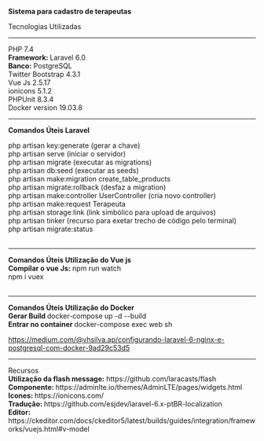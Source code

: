 <strong>Sistema para cadastro de terapeutas</strong> <br/>

Tecnologias Utilizadas
<hr>

PHP 7.4 <br/>
<strong>Framework: </strong> Laravel 6.0 <br/>
<strong>Banco:</strong> PostgreSQL <br/>
Twitter Bootstrap 4.3.1 <br/>
Vue Js 2.5.17<br/>
ionicons 5.1.2<br/>
PHPUnit 8.3.4<br/>
Docker version 19.03.8<br/>

<hr>
<strong>Comandos Úteis Laravel</strong> <br/>

php artisan key:generate (gerar a chave) <br>
php artisan serve (iniciar o servidor)<br/>
php artisan migrate (executar as migrations)<br>
php artisan db:seed (executar as seeds)<br>
php artisan make:migration create_table_products<br>
php artisan migrate:rollback (desfaz a migration)<br>
php artisan make:controller UserController (cria novo controller)<br>
php artisan make:request Terapeuta <br>
php artisan storage:link (link simbólico para upload de arquivos)<br>
php artisan tinker (recurso para exetar trecho de código pelo terminal)<br>
php artisan migrate:status
<br/><br/>
<hr>
<strong>Comandos Úteis Utilização do Vue js</strong> <br/>
<strong>Compilar o vue Js:</strong> npm run watch <br/>
npm i vuex <br/>
<br>

<hr>
<strong>Comandos Úteis Utilização do Docker</strong> <br/>
<strong>Gerar Build </strong> docker-compose up -d --build<br/>
<strong>Entrar no container </strong> docker-compose exec web sh<br/>

https://medium.com/@vhsilva.ap/configurando-laravel-6-nginx-e-postgresql-com-docker-9ad29c53d5

<hr>
Recursos <br/>
<strong>Utilização da flash message:</strong> https://github.com/laracasts/flash <br/>
<strong>Componente: </strong> https://adminlte.io/themes/AdminLTE/pages/widgets.html<br/>
<strong>Icones: </strong> https://ionicons.com/ <br/>
<strong>Tradução: </strong> https://github.com/esjdev/laravel-6.x-ptBR-localization<br/>
<strong>Editor: </strong>  https://ckeditor.com/docs/ckeditor5/latest/builds/guides/integration/frameworks/vuejs.html#v-model


